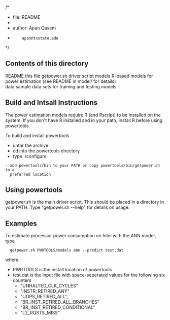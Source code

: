 /*
 * file: README
 * 
 * author: Apan Qasem 
 *         apan@txstate.edu
 */ 



Contents of this directory 
-------------------------

README		this file 
getpower.sh 	driver script
models		R-based models for power estimation (see README in model/ for details)           
data   		sample data sets for training and testing models 



Build and Intsall Instructions
------------------------------

The power estimation models require R (and Rscript) to be installed on the
system. If you don't have R installed and in your path, install R before using
powertools. 

To build and install powertools 

   - untar the archive
   - cd into the powertools directory 
   - type 
         ./configure 
         
    - add powertools/bin to your PATH or copy powertools/bin/getpower.sh to a
      preferred location 



Using powertools
----------------

getpower.sh is the main driver script. This should be placed in a directory in
your PATH. Type "getpower.sh --help" for details on usage.  


Examples 
--------

To estimate processor power consumption on Intel with the ANN model, type 

      getpower.sh PWRTOOLS/models ann --predict test.dat

where 
  - PWRTOOLS is the install location of powertools 
  - test.dat is the input file with space-seperated values for the following six counters
       - "UNHALTED_CLK_CYCLES"
       - "INSTR_RETIRED_ANY"
       - "UOPS_RETIRED_ALL",
       - "BR_INST_RETIRED_ALL_BRANCHES"
       - "BR_INST_RETIRED_CONDITIONAL"
       - "L2_RQSTS_MISS"









  
